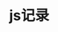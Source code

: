 
# js记录

<!-- !!!include(docs/blog/js/sort.md)!!!
!!!include(docs/blog/js/safe-integer.md)!!!
!!!include(docs/blog/js/toString.md)!!!
!!!include(docs/blog/js/bitwise.md)!!! -->





